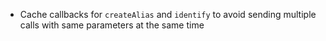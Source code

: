 - Cache callbacks for `createAlias` and `identify` to avoid sending multiple calls with same parameters at the same time
